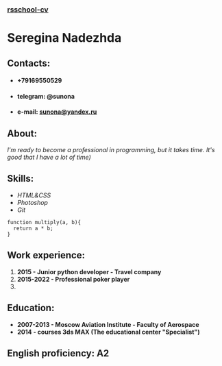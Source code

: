 ### [rsschool-cv](https://sunonita.github.io/rsschool-cv)
# Seregina Nadezhda
## Сontacts:
* #### +79169550529
* #### telegram: @sunona
* #### e-mail: sunona@yandex.ru

## About:
*I'm ready to become a professional in programming, but it takes time. It's good that I have a lot of time)*

## Skills:
* *HTML&CSS*
* *Photoshop*
* *Git*

```
function multiply(a, b){
  return a * b;
}
```
## Work experience:
1. **2015 - Junior python developer - Travel company**
2. **2015-2022 - Professional poker player**
3. 
## Education:
* **2007-2013 - Moscow Aviation Institute - Faculty of Aerospace**
* **2014 - courses 3ds MAX (The educational center "Specialist")**

## English proficiency: A2